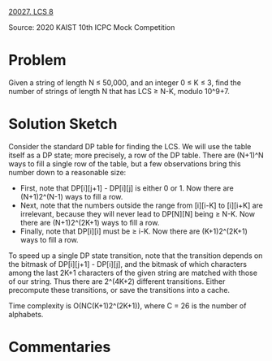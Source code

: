 [20027. LCS 8](https://www.acmicpc.net/problem/20027)

Source: 2020 KAIST 10th ICPC Mock Competition


# Problem

Given a string of length N ≤ 50,000, and an integer 0 ≤ K ≤ 3, find the number of strings of length N that has LCS ≥ N-K, modulo 10^9+7.

# Solution Sketch

Consider the standard DP table for finding the LCS. We will use the table itself as a DP state; more precisely, a row of the DP table. There are (N+1)^N ways to fill a single row of the table, but a few observations bring this number down to a reasonable size:

* First, note that DP[i][j+1] - DP[i][j] is either 0 or 1. Now there are (N+1)2^(N-1) ways to fill a row.
* Next, note that the numbers outside the range from [i][i-K] to [i][i+K] are irrelevant, because they will never lead to DP[N][N] being ≥ N-K. Now there are (N+1)2^(2K+1) ways to fill a row.
* Finally, note that DP[i][i] must be ≥ i-K. Now there are (K+1)2^(2K+1) ways to fill a row.

To speed up a single DP state transition, note that the transition depends on the bitmask of DP[i][j+1] - DP[i][j], and the bitmask of which characters among the last 2K+1 characters of the given string are matched with those of our string. Thus there are 2^(4K+2) different transitions. Either precompute these transitions, or save the transitions into a cache.

Time complexity is O(NC(K+1)2^(2K+1)), where C = 26 is the number of alphabets.

# Commentaries
